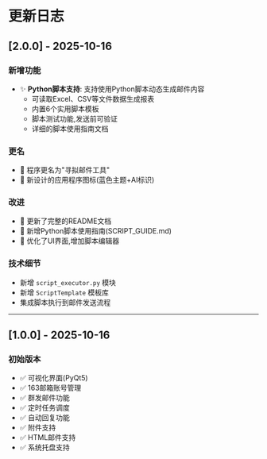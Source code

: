 # 更新日志

## [2.0.0] - 2025-10-16

### 新增功能
- ✨ **Python脚本支持**: 支持使用Python脚本动态生成邮件内容
  - 可读取Excel、CSV等文件数据生成报表
  - 内置6个实用脚本模板
  - 脚本测试功能,发送前可验证
  - 详细的脚本使用指南文档

### 更名
- 🎨 程序更名为"寻拟邮件工具"
- 🎨 新设计的应用程序图标(蓝色主题+AI标识)

### 改进
- 📝 更新了完整的README文档
- 📝 新增Python脚本使用指南(SCRIPT_GUIDE.md)
- 🔧 优化了UI界面,增加脚本编辑器

### 技术细节
- 新增 `script_executor.py` 模块
- 新增 `ScriptTemplate` 模板库
- 集成脚本执行到邮件发送流程

---

## [1.0.0] - 2025-10-16

### 初始版本
- ✅ 可视化界面(PyQt5)
- ✅ 163邮箱账号管理
- ✅ 群发邮件功能
- ✅ 定时任务调度
- ✅ 自动回复功能
- ✅ 附件支持
- ✅ HTML邮件支持
- ✅ 系统托盘支持
